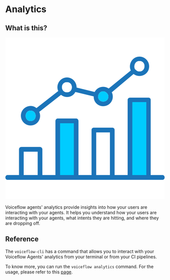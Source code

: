 # Analytics

## What is this?

<p align="center">
  <img alt="Flow" src="/images/analytics.png" style="height:512px;width:512px" />
</p>

Voiceflow agents' analytics provide insights into how your users are interacting with your agents. It helps you understand how your users are interacting with your agents, what intents they are hitting, and where they are dropping off.

## Reference

The `voiceflow-cli` has a command that allows you to interact with your Voiceflow Agents' analytics from your terminal or from your CI pipelines.

To know more, you can run the `voiceflow analytics` command. For the usage, please refer to this [page](/cmd/voiceflow_analytics).
